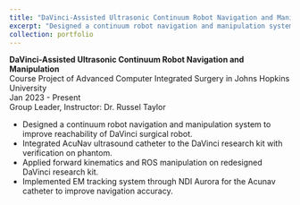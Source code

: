 ```yaml
---
title: "DaVinci-Assisted Ultrasonic Continuum Robot Navigation and Manipulation"
excerpt: "Designed a continuum robot navigation and manipulation system to improve the reachability of DaVinci surgical robot. <br/><img src='/images/500x300.png' width='500' height='300'>"
collection: portfolio
---
```


**DaVinci-Assisted Ultrasonic Continuum Robot Navigation and Manipulation**<br/>
Course Project of Advanced Computer Integrated Surgery in Johns Hopkins University<br/>
Jan 2023 - Present<br/>
Group Leader, Instructor: Dr. Russel Taylor

- Designed a continuum robot navigation and manipulation system to improve reachability of DaVinci surgical robot.
- Integrated AcuNav ultrasound catheter to the DaVinci research kit with verification on phantom.
- Applied forward kinematics and ROS manipulation on redesigned DaVinci research kit.
- Implemented EM tracking system through NDI Aurora for the Acunav catheter to improve navigation accuracy.

<!-- ![davinci project](/images/davinci_project.png){: width="250" height="150" }
_DaVinci-assisted robot navigation and manipulation project._ -->

